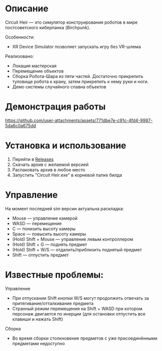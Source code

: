 # Описание

Circuit Heir — это симулятор конструирования роботов в мире постсоветского киберпанка (Birchpunk).

Особенности:
- XR Device Simulator позволяет запускать игру без VR-шлема

Реализовано:
- Локация мастерская
- Перемещение объектов
- Сборка Робота-Шара из пяти частей. Достаточно прикрепить туловище робота к крану, затем прикрепить к нему руки и ноги.
- Демо системы случайного спавна объектов


# Демонстрация работы

https://github.com/user-attachments/assets/771dbe7e-c91c-4fd4-9987-5da6c0a675dd


# Установка и использование

1. Перейти в [Releases](https://github.com/CircuitHeirTeam/CircuitHeirRemake/releases)
2. Скачать архив с желаемой версией
3. Распаковать архив в любое место
4. Запустить "Circuit Heir.exe" в корневой папке билда


# Управление

На момент последней sim версии актуальна раскладка:
- Mouse — управление камерой
- WASD — перемещение
- C — понизить высоту камеры
- Space — повысить высоту камеры
- (Hold) Shift + Mouse — управление левым контроллером
- (Hold) Shift + G — поднять предмет
- (Hold) Shift + W/S — отдалить/приблизить поднятый предмет
- Shift — отпустить предмет


# Известные проблемы:

Управление
- При отпускании Shift кнопки W/S могут продолжить отвечать за притягивание/отталкивание предмета
- Странный режим перемещения на Shift + WASD при котором персонаж двигается по инерции (для остановки отпустить все клавиши и нажать Shift)

Сборка
- Во время сборки столкновение предметов с уже присоединёнными предметами недоступно
